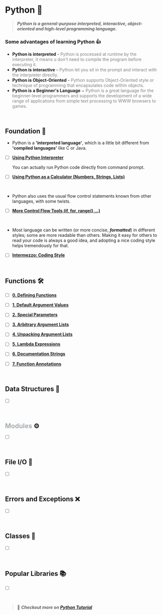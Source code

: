 # **Python** 🐍

> ***Python is a general-purpose interpreted, interactive, object-oriented and high-level programming language.***

### **Some advantages of learning Python** 👍

* **Python is interpreted** - <span style = "color : #808080"> Python is processed at runtime by the interpreter, it means u don't need to compile the program before executing it. </span>
* **Python is interactive** - <span style = "color : #808080"> Python let you sit in the prompt and interact with the interpreter directly.</span>
* **Python is Object-Oriented** - <span style = "color : #808080"> Python supports Object-Oriented style or technique of programming that encapsulates code within objects.</span>
* **Python is a Beginner's Language** − <span style = "color : #808080"> Python is a great language for the beginner-level programmers and supports the development of a wide range of applications from simple text processing to WWW browsers to games.</span>

</br>

## **Foundation** 🌱

* Python is a **'interpreted language'**, which is a little bit different from **'compiled languages'** like C or Java.

- [ ] **[Using Python Interpreter](/Python/foundation/1_python_interpreter.md)**

    You can actually run Python code directly from command prompt. 

- [ ] **[Using Python as a Calculator (Numbers, Strings, Lists)]()**

</br>

* Python also uses the usual flow control statements known from other languages, with some twists. 

- [ ] **[More Control Flow Tools (if, for, range() ...)]()**

</br>

* Most language  can be written (or more concise, ***formatted***) in different styles; some are more readable than others. Making it easy for others to read your code is always a good idea, and adopting a nice coding style helps tremendously for that.

- [ ] **[Intermezzo: Coding Style]()**

</br>

## **Functions** 🛠️

> 
- [ ] **[0. Defining Functions]()**

- [ ] **[1. Default Argument Values]()**

- [ ] **[2. Special Parameters]()**

- [ ] **[3. Arbitrary Argument Lists]()**

- [ ] **[4. Unpacking Argument Lists]()**

- [ ] **[5. Lambda Expressions]()**

- [ ] **[6. Documentation Strings]()**

- [ ] **[7. Function Annotations]()**

</br>

## **Data Structures** 🌳

- [ ] **[]()**

</br>

## <span style = "color : #A6ACAF"> **Modules** </span> ⚙️ 

- [ ] **[]()**


</br>


## **File I/O** 📂

- [ ] **[]()**

</br>

## **Errors and Exceptions** ❌

- [ ] **[]()**

</br>

## **Classes** 💊

- [ ] **[]()**

</br>

## **Popular Libraries** 📚

- [ ] **[]()**

</br>

> 🔗 ***Checkout more on [Python Tutorial](https://docs.python.org/3/tutorial/index.html)***



